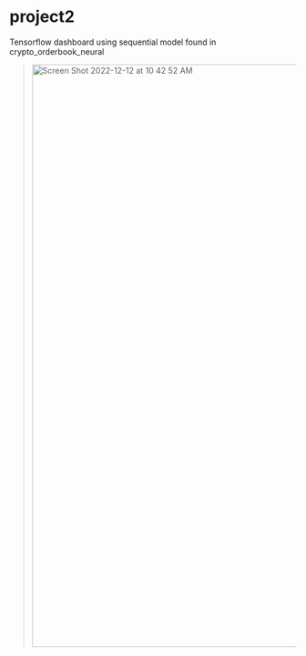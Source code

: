 # project2

Tensorflow dashboard using sequential model found in crypto_orderbook_neural

><img width="1023" alt="Screen Shot 2022-12-12 at 10 42 52 AM" src="https://user-images.githubusercontent.com/111557486/207089601-c0b6a65c-4f73-4b1d-9edd-6ea74619d249.png">
